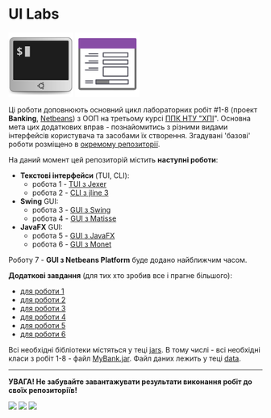 # UI Labs
![](terminal-icon.png)
![](gui-icon.png)

Ці роботи доповнюють основний цикл лабораторних робіт #1-8 (проект **Banking**, [Netbeans](https://netbeans.org/)) з ООП на третьому курсі [ППК НТУ "ХПІ](http://polytechnic.poltava.ua)". Основна мета цих додаткових вправ - познайомитись з різними видами інтерфейсів користувача та засобами їх створення. Згадувані 'базові' роботи розміщено в [окремому репозиторії](https://github.com/liketaurus/OOP-JAVA).

На даний момент цей репозиторій містить **наступні роботи**:
- **Текстові інтерфейси** (TUI, CLI):
  - робота 1 - [TUI з Jexer](https://github.com/liketaurus/TUI-Labs/blob/master/Lab%201%20-TUI/Lab%201.md)
  - робота 2 - [CLI з jline 3](https://github.com/liketaurus/TUI-Labs/blob/master/Lab%202%20-%20CLI/Lab%202.md)
- **Swing** GUI:
  - робота 3 - [GUI з Swing](https://github.com/liketaurus/TUI-Labs/blob/master/Lab%203%20-%20SWING/Lab%203.md)
  - робота 4 - [GUI з Matisse](https://github.com/liketaurus/TUI-Labs/blob/master/Lab%204%20-%20Matisse/Lab%204.md)
- **JavaFX** GUI:
  - робота 5 - [GUI з JavaFX](https://github.com/liketaurus/TUI-Labs/blob/master/Lab%205%20-%20JavaFX/Lab%205.md)
  - робота 6 - [GUI з Monet](https://github.com/liketaurus/TUI-Labs/blob/master/Lab%206%20-%20Monet/Lab%206.md)

Роботу 7 - **GUI з Netbeans Platform** буде додано найближчим часом.

**Додаткові завдання** (для тих хто зробив все і прагне більшого):
- [для роботи 1](https://github.com/liketaurus/TUI-Labs/blob/master/Lab%201%20-TUI/Lab%201%20-%20add.md)
- [для роботи 2](https://github.com/liketaurus/TUI-Labs/blob/master/Lab%202%20-%20CLI/Lab%202%20-%20add.md)
- [для роботи 3](https://github.com/liketaurus/TUI-Labs/blob/master/Lab%203%20-%20SWING/Lab%203%20-%20add.md)
- [для роботи 4](https://github.com/liketaurus/TUI-Labs/blob/master/Lab%204%20-%20Matisse/Lab%20-%204%20-%20add.md)
- [для роботи 5](https://github.com/liketaurus/TUI-Labs/blob/master/Lab%205%20-%20JavaFX/Lab%20-%205%20-%20add.md)
- [для роботи 6](https://github.com/liketaurus/TUI-Labs/blob/master/Lab%206%20-%20Monet/Lab%206%20-%20add.md)

Всі необхідні бібліотеки містяться у теці [jars](https://github.com/liketaurus/TUI-Labs/tree/master/jars). В тому числі - всі необхідні класи з робіт 1-8 - файл [MyBank.jar](https://github.com/liketaurus/TUI-Labs/blob/master/jars/MyBank.jar). Файл даних лежить у теці [data](https://github.com/liketaurus/TUI-Labs/tree/master/data).

---
**УВАГА! Не забувайте завантажувати результати виконання робіт до своїх репозиторіїв!**


![](https://img.shields.io/badge/Made%20with-JAVA-red.svg)
![](https://img.shields.io/badge/Made%20with-%20Netbeans-brightgreen.svg)
![](https://img.shields.io/badge/Made%20at-PPC%20NTU%20%22KhPI%22-blue.svg) 
